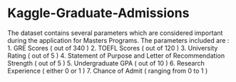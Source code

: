 # Kaggle-Graduate-Admissions
The dataset contains several parameters which are considered important during the application for Masters Programs. The parameters included are : 1. GRE Scores ( out of 340 ) 2. TOEFL Scores ( out of 120 ) 3. University Rating ( out of 5 ) 4. Statement of Purpose and Letter of Recommendation Strength ( out of 5 ) 5. Undergraduate GPA ( out of 10 ) 6. Research Experience ( either 0 or 1 ) 7. Chance of Admit ( ranging from 0 to 1 )

